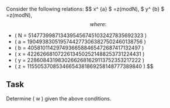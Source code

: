 <link rel="stylesheet" href="https://cdn.jsdelivr.net/npm/katex@0.11.1/dist/katex.min.css">
<script defer src="https://cdn.jsdelivr.net/npm/katex@0.11.1/dist/katex.min.js"></script>
<script defer src="https://cdn.jsdelivr.net/npm/katex@0.11.1/dist/contrib/auto-render.min.js" 
    onload="renderMathInElement(document.body);"></script>




Consider the following relations:
$$
x^ {a} $ =z(modN), $ y^ {b} $ =z(modN),
$$
where:
$$
- \( N = 51477399871343954567451032427835692323 \)
- \( a = 19049383051957442773063827502460138756 \)
- \( b = 40581011429749366588465472687417132497 \)
- \( x = 42262668107226134502521488253731224431 \)
- \( y = 22860843198302662681629113752353217222 \)
- \( z = 11550537085346654381869258148777389840 \)
$$
## Task

Determine \( w \) given the above conditions.
